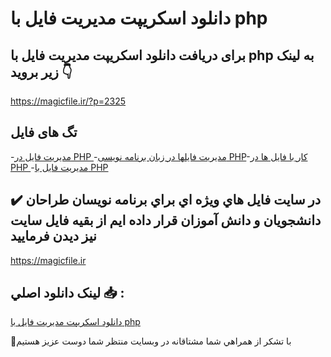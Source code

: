 # دانلود اسکریپت مدیریت فایل با php

## برای دریافت دانلود اسکریپت مدیریت فایل با php به لینک زیر بروید 👇

https://magicfile.ir/?p=2325

## تگ های فایل

-[مدیریت فایل در PHP ](https://magicfile.ir/product/%d8%a7%d8%b3%da%a9%d8%b1%d9%8a%d9%be%d8%aa-%d9%85%d8%af%d9%8a%d8%b1%d9%8a%d8%aa-%d9%81%d8%a7%d9%8a%d9%84-%d8%a8%d8%a7-php/)-[مدیریت فایلها در زبان برنامه نویسی PHP](https://magicfile.ir/product/%d8%a7%d8%b3%da%a9%d8%b1%d9%8a%d9%be%d8%aa-%d9%85%d8%af%d9%8a%d8%b1%d9%8a%d8%aa-%d9%81%d8%a7%d9%8a%d9%84-%d8%a8%d8%a7-php/)-[کار با فایل ها در PHP ](https://magicfile.ir/product/%d8%a7%d8%b3%da%a9%d8%b1%d9%8a%d9%be%d8%aa-%d9%85%d8%af%d9%8a%d8%b1%d9%8a%d8%aa-%d9%81%d8%a7%d9%8a%d9%84-%d8%a8%d8%a7-php/)-[مدیریت فایل با PHP](https://magicfile.ir/product/%d8%a7%d8%b3%da%a9%d8%b1%d9%8a%d9%be%d8%aa-%d9%85%d8%af%d9%8a%d8%b1%d9%8a%d8%aa-%d9%81%d8%a7%d9%8a%d9%84-%d8%a8%d8%a7-php/)

## ✔️ در سايت فايل هاي ويژه اي براي برنامه نويسان طراحان دانشجويان و دانش آموزان قرار داده ايم از بقيه فايل سايت نيز ديدن فرماييد

https://magicfile.ir


## لينک دانلود اصلي 📥 :

[دانلود اسکریپت مدیریت فایل با php](https://magicfile.ir/product/%d8%a7%d8%b3%da%a9%d8%b1%d9%8a%d9%be%d8%aa-%d9%85%d8%af%d9%8a%d8%b1%d9%8a%d8%aa-%d9%81%d8%a7%d9%8a%d9%84-%d8%a8%d8%a7-php/) 


🙏با تشکر از همراهي شما مشتاقانه در وبسایت منتظر شما دوست عزیز هستیم

